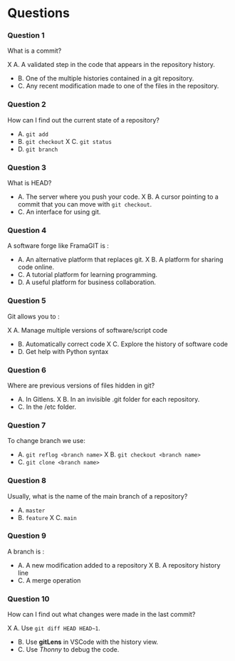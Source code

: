# Questions

### Question 1

What is a commit?

X A. A validated step in the code that appears in the repository history.
- B. One of the multiple histories contained in a git repository.
- C. Any recent modification made to one of the files in the repository.

### Question 2

How can I find out the current state of a repository?

- A. `git add`
- B. `git checkout`
X C. `git status`
- D. `git branch`

### Question 3

What is HEAD?

- A. The server where you push your code.
X B. A cursor pointing to a commit that you can move with `git checkout`.
- C. An interface for using git.

### Question 4

A software forge like FramaGIT is :

- A. An alternative platform that replaces git.
X B. A platform for sharing code online.
- C. A tutorial platform for learning programming.
- D. A useful platform for business collaboration.

### Question 5

Git allows you to :

X A. Manage multiple versions of software/script code
- B. Automatically correct code
X C. Explore the history of software code
- D. Get help with Python syntax

### Question 6

Where are previous versions of files hidden in git?

- A. In Gitlens.
X B. In an invisible .git folder for each repository.
- C. In the /etc folder.

### Question 7

To change branch we use:

- A. `git reflog <branch name>`
X B. `git checkout <branch name>`
- C. `git clone <branch name>`

### Question 8

Usually, what is the name of the main branch of a repository?

- A. `master`
- B. `feature`
X C. `main`

### Question 9

A branch is :

- A. A new modification added to a repository
X B. A repository history line
- C. A merge operation

### Question 10

How can I find out what changes were made in the last commit?

X A. Use `git diff HEAD HEAD~1`.
- B. Use **gitLens** in VSCode with the history view.
- C. Use _Thonny_ to debug the code.
